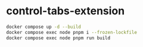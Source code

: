 # control-tabs-extension

```bash
docker compose up -d --build
docker compose exec node pnpm i --frozen-lockfile
docker compose exec node pnpm run build
```
